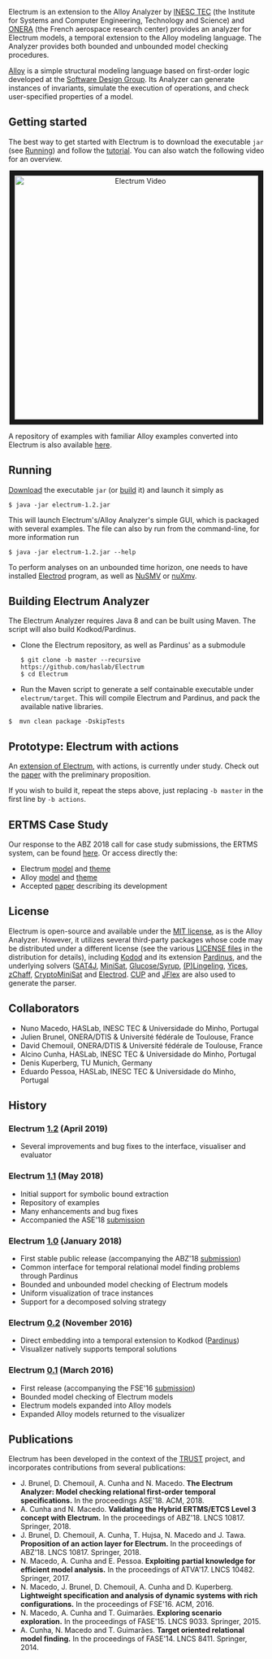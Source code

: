 Electrum is an extension to the Alloy Analyzer by [INESC TEC](https://www.inesctec.pt/en) (the Institute for Systems and Computer Engineering, Technology and Science) and [ONERA](https://www.onera.fr/en) (the French aerospace research center) provides an analyzer for Electrum models, a temporal extension to the Alloy modeling language. The Analyzer provides both bounded and unbounded model checking procedures.

[Alloy](http://alloy.mit.edu/) is a simple structural modeling language based on first-order logic developed at the [Software Design Group](http://sdg.csail.mit.edu/). Its Analyzer can generate instances of invariants, simulate the execution of operations, and check user-specified properties of a model.

## Getting started

The best way to get started with Electrum is to download the executable ``jar`` (see [Running](#running)) and follow the [tutorial](https://github.com/haslab/Electrum/wiki/Tutorial). You can also watch the following video for an overview.

<div align="center">
<a href="http://www.youtube.com/watch?feature=player_embedded&v=FbjlpvjgMDA
" target="_blank"><img src="http://img.youtube.com/vi/FbjlpvjgMDA/0.jpg" 
alt="Electrum Video" width="480"  border="10" /></a></div>

A repository of examples with familiar Alloy examples converted into Electrum is also available [here](https://github.com/haslab/Electrum/tree/master/electrum/src/main/resources/models/examples/electrum).


## Running

[Download](https://github.com/haslab/Electrum/releases/tag/v1.2) the executable ``jar`` (or [build](#building-electrum-analyzer) it) and launch it simply as

`$ java -jar electrum-1.2.jar`

This will launch Electrum's/Alloy Analyzer's simple GUI, which is packaged with several examples. The file can also by run from the command-line, for more information run

`$ java -jar electrum-1.2.jar --help`

To perform analyses on an unbounded time horizon, one needs to have installed [Electrod](https://github.com/grayswandyr/electrod/) program, as well as [NuSMV](http://nusmv.fbk.eu/) or [nuXmv](https://nuxmv.fbk.eu/).

## Building Electrum Analyzer

The Electrum Analyzer requires Java 8 and can be built using Maven. The script will also build Kodkod/Pardinus.

* Clone the Electrum repository, as well as Pardinus' as a submodule 

  `$ git clone -b master --recursive https://github.com/haslab/Electrum`  
  `$ cd Electrum`

* Run the Maven script to generate a self containable executable under `electrum/target`. This will compile Electrum and Pardinus, and pack the available native libraries.

 `$  mvn clean package -DskipTests`

## Prototype: Electrum with actions

An [extension of Electrum](https://github.com/haslab/Electrum/releases/tag/v1.0-actions), with actions, is currently under study. Check out the [paper](https://doi.org/10.1007/978-3-319-91271-4_30) with the preliminary proposition.

If you wish to build it, repeat the steps above, just replacing `-b master` in the first line by `-b actions`.

## ERTMS Case Study
Our response to the ABZ 2018 call for case study submissions, the ERTMS system, can be found [here](https://github.com/haslab/Electrum/wiki/ERTMS). Or access directly the:
* Electrum [model](http://haslab.github.io/Electrum/ertms.ele) and [theme](http://haslab.github.io/Electrum/ertms.thm)
* Alloy [model](http://haslab.github.io/Electrum/ertms.als) and [theme](http://haslab.github.io/Electrum/ertms_als.thm)
* Accepted [paper](http://haslab.github.io/Electrum/ertms.pdf) describing its development

## License

Electrum is open-source and available under the [MIT license](https://github.com/haslab/Electrum/blob/master/electrum/LICENSE), as is the Alloy Analyzer. However, it utilizes several third-party packages whose code may be distributed under a different license (see the various [LICENSE files](https://github.com/haslab/Electrum/tree/master/LICENSES) in the distribution for details), including [Kodod](https://github.com/emina/kodkod) and its extension [Pardinus](https://github.com/haslab/Pardinus), and the underlying solvers ([SAT4J](http://www.sat4j.org), [MiniSat](http://minisat.se), [Glucose/Syrup](http://www.labri.fr/perso/lsimon/glucose/), [(P)Lingeling](http://fmv.jku.at/lingeling/), [Yices](http://yices.csl.sri.com), [zChaff](https://www.princeton.edu/~chaff/zchaff.html), [CryptoMiniSat](https://www.msoos.org/cryptominisat5/) and [Electrod](https://github.com/grayswandyr/electrod/). [CUP](http://www2.cs.tum.edu/projects/cup/) and [JFlex](http://jflex.de/) are also used to generate the parser. 

## Collaborators
- Nuno Macedo, HASLab, INESC TEC & Universidade do Minho, Portugal
- Julien Brunel, ONERA/DTIS & Université fédérale de Toulouse, France
- David Chemouil, ONERA/DTIS & Université fédérale de Toulouse, France
- Alcino Cunha, HASLab, INESC TEC & Universidade do Minho, Portugal
- Denis Kuperberg, TU Munich, Germany
- Eduardo Pessoa, HASLab, INESC TEC & Universidade do Minho, Portugal

## History
### Electrum [1.2](https://github.com/haslab/Electrum/releases/tag/v1.2) (April 2019) 
- Several improvements and bug fixes to the interface, visualiser and evaluator

### Electrum [1.1](https://github.com/haslab/Electrum/releases/tag/v1.1) (May 2018) 
<!--- ASE18 submission, ABZ18 attendance -->
- Initial support for symbolic bound extraction
- Repository of examples
- Many enhancements and bug fixes
- Accompanied the ASE'18 [submission](https://doi.org/10.1145/3238147.3240475)

### Electrum [1.0](https://github.com/haslab/Electrum/releases/tag/v1.0) (January 2018) 
<!--- FM18,ABZ18 submissions, AlloyWorkshop attendance -->
- First stable public release (accompanying the ABZ'18 [submission](https://doi.org/10.1007/978-3-319-91271-4_21))
- Common interface for temporal relational model finding problems through Pardinus
- Bounded and unbounded model checking of Electrum models
- Uniform visualization of trace instances
- Support for a decomposed solving strategy

### Electrum [0.2](https://github.com/haslab/Electrum/releases/tag/v0.2) (November 2016) 
<!--- FSE16 attendance -->
- Direct embedding into a temporal extension to Kodkod ([Pardinus](https://github.com/haslab/Pardinus))
- Visualizer natively supports temporal solutions

### Electrum [0.1](https://github.com/haslab/Electrum/releases/tag/v0.1) (March 2016) 
<!--- FSE16 submission -->
- First release (accompanying the FSE'16 [submission](http://dx.doi.org/10.1145/2950290.2950318))
- Bounded model checking of Electrum models
- Electrum models expanded into Alloy models
- Expanded Alloy models returned to the visualizer

## Publications

Electrum has been developed in the context of the [TRUST](http://trust.di.uminho.pt/) project, and incorporates contributions from several publications:
- J. Brunel, D. Chemouil, A. Cunha and N. Macedo. **The Electrum Analyzer: Model checking relational first-order temporal specifications.** In the proceedings ASE'18. ACM, 2018.
- A. Cunha and N. Macedo. **Validating the Hybrid ERTMS/ETCS Level 3 concept with Electrum.** In the proceedings of ABZ'18. LNCS 10817. Springer, 2018. 
- J. Brunel, D. Chemouil, A. Cunha, T. Hujsa, N. Macedo and J. Tawa. **Proposition of an action layer for Electrum.** In the proceedings of ABZ'18. LNCS 10817. Springer, 2018. 
- N. Macedo, A. Cunha and E. Pessoa. **Exploiting partial knowledge for efficient model analysis.** In the proceedings of ATVA'17. LNCS 10482. Springer, 2017.
- N. Macedo, J. Brunel, D. Chemouil, A. Cunha and D. Kuperberg. **Lightweight specification and analysis of dynamic systems with rich configurations.** In the proceedings of FSE'16. ACM, 2016.
- N. Macedo, A. Cunha and T. Guimarães. **Exploring scenario exploration.** In the proceedings of FASE'15. LNCS 9033. Springer, 2015.
- A. Cunha, N. Macedo and T. Guimarães. **Target oriented relational model finding.** In the proceedings of FASE'14. LNCS 8411. Springer, 2014.
